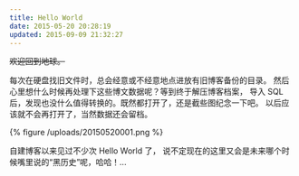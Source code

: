 ```yaml
---
title: Hello World
date: 2015-05-20 20:28:19
updated: 2015-09-09 21:32:27
---
```


~~欢迎回到地球。~~

每次在硬盘找旧文件时，总会经意或不经意地点进放有旧博客备份的目录。
然后心里想什么时候再处理下这些博文数据呢？等到终于解压博客档案，
导入 SQL 后，发现也没什么值得转换的。既然都打开了，还是截些图纪念一下吧。
以后应该就不会再打开了，当然数据还会留档。

{% figure /uploads/20150520001.png %}

自建博客以来见过不少次 Hello World 了，
说不定现在的这里又会是未来哪个时候嘴里说的“黑历史”呢，哈哈！...
